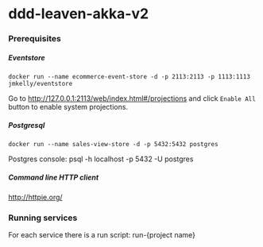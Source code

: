 ddd-leaven-akka-v2
==================

### Prerequisites

##### Eventstore

~~~
docker run --name ecommerce-event-store -d -p 2113:2113 -p 1113:1113 jmkelly/eventstore
~~~
Go to http://127.0.0.1:2113/web/index.html#/projections and click `Enable All` button to enable system projections.

##### Postgresql
~~~
docker run --name sales-view-store -d -p 5432:5432 postgres
~~~

Postgres console: psql -h localhost -p 5432 -U postgres


##### Command line HTTP client

http://httpie.org/

### Running services

For each service there is a run script: run-{project name}

